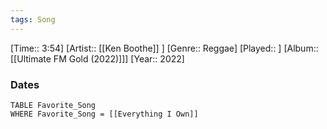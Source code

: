 ```yaml
---
tags: Song  
---
```

[Time:: 3:54]
[Artist:: [[Ken Boothe]] ]
[Genre:: Reggae]
[Played:: ]
[Album:: [[Ultimate FM Gold (2022)]]]
[Year:: 2022]
### Dates
````dataview
TABLE Favorite_Song
WHERE Favorite_Song = [[Everything I Own]]
````